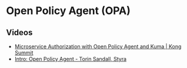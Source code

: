 # Open Policy Agent (OPA)

## Videos

- [Microservice Authorization with Open Policy Agent and Kuma | Kong Summit](https://youtube.com/watch?v=OjAOzgwRVlU)
- [Intro: Open Policy Agent - Torin Sandall, Styra](https://youtube.com/watch?v=Lca5u_ODS5s)
